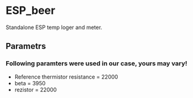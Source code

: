 # ESP_beer
Standalone ESP temp loger and meter.

## Parametrs
### Following paramters were used in our case, yours may vary!
- Reference thermistor resistance = 22000
- beta = 3950
- rezistor = 22000